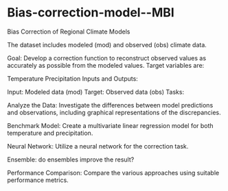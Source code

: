 ﻿# Bias-correction-model--MBI
Bias Correction of Regional Climate Models

The dataset includes modeled (mod) and observed (obs) climate data.

Goal: Develop a correction function to reconstruct observed values as accurately as possible from the modeled values. Target variables are:

Temperature
Precipitation
Inputs and Outputs:

Input: Modeled data (mod)
Target: Observed data (obs)
Tasks:

Analyze the Data: Investigate the differences between model predictions and observations, including graphical representations of the discrepancies.

Benchmark Model: Create a multivariate linear regression model for both temperature and precipitation.

Neural Network: Utilize a neural network for the correction task.

Ensemble: do ensembles improve the result?

Performance Comparison: Compare the various approaches using suitable performance metrics.

